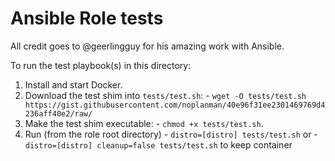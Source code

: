 # Ansible Role tests

All credit goes to @geerlingguy for his amazing work with Ansible.

To run the test playbook(s) in this directory:

  1. Install and start Docker.
  1. Download the test shim into `tests/test.sh`:
    - `wget -O tests/test.sh https://gist.githubusercontent.com/noplanman/40e96f31ee2301469769d4236aff40e2/raw/`
  1. Make the test shim executable:
    - `chmod +x tests/test.sh`.
  1. Run (from the role root directory)
    - `distro=[distro] tests/test.sh` or
    - `distro=[distro] cleanup=false tests/test.sh` to keep container
